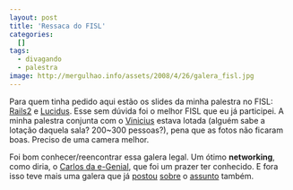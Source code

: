 ```yaml
--- 
layout: post
title: 'Ressaca do FISL'
categories: 
  []
tags:
  - divagando
  - palestra
image: http://mergulhao.info/assets/2008/4/26/galera_fisl.jpg
---
```


Para quem tinha pedido aqui estão os slides da minha palestra no FISL: [Rails2][rails2] e [Lucidus][lucidus]. Esse sem dúvida foi o melhor FISL que eu já participei. A minha palestra conjunta com o [Vinicius][vini] estava lotada (alguém sabe a lotação daquela sala? 200~300 pessoas?), pena que as fotos não ficaram boas. Preciso de uma camera melhor.

Foi bom conhecer/reencontrar essa galera legal. Um ótimo **networking**, como diria, o [Carlos da e-Genial][egenial], que foi um prazer ter conhecido. E fora isso teve mais uma galera que já [postou][ronaldo] [sobre][gc] o [assunto][akita] também.

[egenial]: http://blog.egenial.com.br/?p=144
[ronaldo]: http://logbr.reflectivesurface.com/2008/04/20/fisl-dia-3/
[gc]: http://gc.blog.br/2008/04/21/fisl-90-balanco-do-evento/
[akita]: http://www.akitaonrails.com/2008/4/19/di-rio-de-bordo-do-fisl-9

[vini]: http://www.improveit.com.br/vinicius

[foto]: http://mergulhao.info/assets/2008/4/26/galera_fisl.jpg

[rails2]: http://mergulhao.info/assets/2008/4/27/rails2_fisl.pdf
[lucidus]: http://mergulhao.info/assets/2008/4/27/lucidus_fisl.pdf
